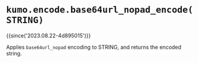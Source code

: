 # `kumo.encode.base64url_nopad_encode(STRING)`

{{since('2023.08.22-4d895015')}}

Applies `base64url_nopad` encoding to STRING, and returns the encoded string.
